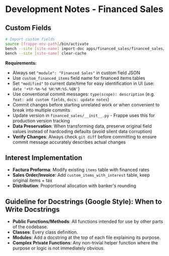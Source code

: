 # Development Notes - Financed Sales

## Custom Fields
```bash
# Import custom fields
source [frappe-env-path]/bin/activate
bench --site [site-name] import-doc apps/financed_sales/financed_sales/fixtures/custom_field.json
bench --site [site-name] clear-cache
```

**Requirements:**
- Always set `"module": "Financed Sales"` in custom field JSON
- Use `custom_financed_items` field name for financed items tables
- Set `"modified"` to current date/time for easy identification in UI (use: `date '+%Y-%m-%d %H:%M:%S.%6N'`)
- Use conventional commit messages: `type(scope): description` (e.g. `feat: add custom fields`, `docs: update notes`)
- Commit changes before starting unrelated work or when convenient to break into multiple commits
- Update version in `financed_sales/__init__.py` - Frappe uses this for production version tracking
- **Data Preservation**: When transforming data, preserve original field values instead of hardcoding defaults (avoid silent data corruption)
- **Verify Changes**: Always check `git diff` before committing to ensure commit message accurately describes actual changes

## Interest Implementation
- **Factura Proforma**: Modify existing `items` table with financed rates
- **Sales Order/Invoice**: Add `custom_items_with_interest` table, keep original items + tax
- **Distribution**: Proportional allocation with banker's rounding


## Guideline for Docstrings (Google Style): When to Write Docstrings

- **Public Functions/Methods**: All functions intended for use by other parts of the codebase.
- **Classes**: Every class definition.
- **Modules**: Add a docstring at the top of each file explaining its purpose.
- **Complex Private Functions**: Any non-trivial helper function where the purpose or logic is not immediately obvious.